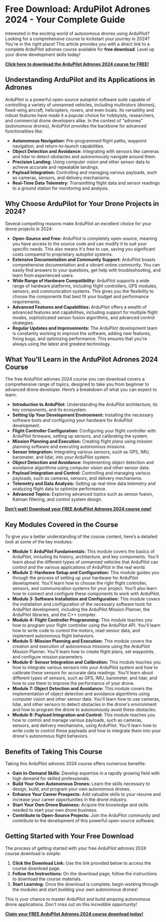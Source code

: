 # Free Download: ArduPilot Adrones 2024 - Your Complete Guide

Interested in the exciting world of autonomous drones using ArduPilot? Looking for a comprehensive course to kickstart your journey in 2024? You're in the right place! This article provides you with a direct link to a complete ArduPilot adrones course available for **free download**. Level up your drone development skills today!

[**Click here to download the ArduPilot Adrones 2024 course for FREE!**](https://udemywork.com/ardupilot-adrones-2024)

## Understanding ArduPilot and its Applications in Adrones

ArduPilot is a powerful open-source autopilot software suite capable of controlling a variety of unmanned vehicles, including multirotors (drones), fixed-wing aircraft, helicopters, rovers, and even boats. Its versatility and robust features have made it a popular choice for hobbyists, researchers, and commercial drone developers alike. In the context of "adrones" (autonomous drones), ArduPilot provides the backbone for advanced functionalities like:

*   **Autonomous Navigation:** Pre-programmed flight paths, waypoint navigation, and return-to-launch capabilities.
*   **Object Detection and Avoidance:** Integrating with sensors like cameras and lidar to detect obstacles and autonomously navigate around them.
*   **Precision Landing:** Using computer vision and other sensor data to achieve accurate and repeatable landings.
*   **Payload Integration:** Controlling and managing various payloads, such as cameras, sensors, and delivery mechanisms.
*   **Real-Time Data Telemetry:** Transmitting flight data and sensor readings to a ground station for monitoring and analysis.

## Why Choose ArduPilot for Your Drone Projects in 2024?

Several compelling reasons make ArduPilot an excellent choice for your drone projects in 2024:

*   **Open-Source and Free:** ArduPilot is completely open-source, meaning you have access to the source code and can modify it to suit your specific needs. This also means it's free to use, saving you significant costs compared to proprietary autopilot systems.
*   **Extensive Documentation and Community Support:** ArduPilot boasts comprehensive documentation and a vibrant online community. You can easily find answers to your questions, get help with troubleshooting, and learn from experienced users.
*   **Wide Range of Hardware Compatibility:** ArduPilot supports a wide range of hardware platforms, including flight controllers, GPS modules, sensors, and communication systems. This gives you the flexibility to choose the components that best fit your budget and performance requirements.
*   **Advanced Features and Capabilities:** ArduPilot offers a wealth of advanced features and capabilities, including support for multiple flight modes, sophisticated sensor fusion algorithms, and advanced control strategies.
*   **Regular Updates and Improvements:** The ArduPilot development team is constantly working to improve the software, adding new features, fixing bugs, and optimizing performance. This ensures that you're always using the latest and greatest technology.

## What You'll Learn in the ArduPilot Adrones 2024 Course

The free ArduPilot adrones 2024 course you can download covers a comprehensive range of topics, designed to take you from beginner to advanced drone developer. Here’s a breakdown of what you can expect to learn:

*   **Introduction to ArduPilot:** Understanding the ArduPilot architecture, its key components, and its ecosystem.
*   **Setting Up Your Development Environment:** Installing the necessary software tools and configuring your hardware for ArduPilot development.
*   **Flight Controller Configuration:** Configuring your flight controller with ArduPilot firmware, setting up sensors, and calibrating the system.
*   **Mission Planning and Execution:** Creating flight plans using mission planning software and executing autonomous missions.
*   **Sensor Integration:** Integrating various sensors, such as GPS, IMU, barometer, and lidar, into your ArduPilot system.
*   **Object Detection and Avoidance:** Implementing object detection and avoidance algorithms using computer vision and other sensor data.
*   **Payload Integration and Control:** Controlling and managing various payloads, such as cameras, sensors, and delivery mechanisms.
*   **Telemetry and Data Analysis:** Setting up real-time data telemetry and analyzing flight data to optimize performance.
*   **Advanced Topics:** Exploring advanced topics such as sensor fusion, Kalman filtering, and control system design.

[**Don't wait! Download your FREE ArduPilot Adrones 2024 course now!**](https://udemywork.com/ardupilot-adrones-2024)

## Key Modules Covered in the Course

To give you a better understanding of the course content, here’s a detailed look at some of the key modules:

*   **Module 1: ArduPilot Fundamentals:** This module covers the basics of ArduPilot, including its history, architecture, and key components. You'll learn about the different types of unmanned vehicles that ArduPilot can control and the various applications of ArduPilot in the real world.
*   **Module 2: Hardware Setup and Configuration:** This module guides you through the process of setting up your hardware for ArduPilot development. You'll learn how to choose the right flight controller, sensors, and communication systems for your project. You'll also learn how to connect and configure these components to work with ArduPilot.
*   **Module 3: Software Installation and Configuration:** This module covers the installation and configuration of the necessary software tools for ArduPilot development, including the ArduPilot Mission Planner, the ArduPilot libraries, and the C++ compiler.
*   **Module 4: Flight Controller Programming:** This module teaches you how to program your flight controller using the ArduPilot API. You'll learn how to write code to control the motors, read sensor data, and implement autonomous flight behaviors.
*   **Module 5: Mission Planning and Execution:** This module covers the creation and execution of autonomous missions using the ArduPilot Mission Planner. You'll learn how to create flight plans, set waypoints, and configure mission parameters.
*   **Module 6: Sensor Integration and Calibration:** This module teaches you how to integrate various sensors into your ArduPilot system and how to calibrate these sensors for accurate data readings. You'll learn about different types of sensors, such as GPS, IMU, barometer, and lidar, and how to use them to improve the performance of your drone.
*   **Module 7: Object Detection and Avoidance:** This module covers the implementation of object detection and avoidance algorithms using computer vision and other sensor data. You'll learn how to use cameras, lidar, and other sensors to detect obstacles in the drone's environment and how to program the drone to autonomously avoid these obstacles.
*   **Module 8: Payload Integration and Control:** This module teaches you how to control and manage various payloads, such as cameras, sensors, and delivery mechanisms, using ArduPilot. You'll learn how to write code to control these payloads and how to integrate them into your drone's autonomous flight behaviors.

## Benefits of Taking This Course

Taking this ArduPilot adrones 2024 course offers numerous benefits:

*   **Gain In-Demand Skills:** Develop expertise in a rapidly growing field with high demand for skilled professionals.
*   **Build Your Own Autonomous Drones:** Learn the skills necessary to design, build, and program your own autonomous drones.
*   **Enhance Your Career Prospects:** Add valuable skills to your resume and increase your career opportunities in the drone industry.
*   **Start Your Own Drone Business:** Acquire the knowledge and skills needed to start your own drone business.
*   **Contribute to Open-Source Projects:** Join the ArduPilot community and contribute to the development of this powerful open-source software.

## Getting Started with Your Free Download

The process of getting started with your free ArduPilot adrones 2024 course download is simple:

1.  **Click the Download Link:** Use the link provided below to access the course download page.
2.  **Follow the Instructions:** On the download page, follow the instructions to download the course materials.
3.  **Start Learning:** Once the download is complete, begin working through the modules and start building your own autonomous drones!

This is your chance to master ArduPilot and build amazing autonomous drone applications. Don't miss out on this incredible opportunity!

[**Claim your FREE ArduPilot Adrones 2024 course download today!**](https://udemywork.com/ardupilot-adrones-2024)
